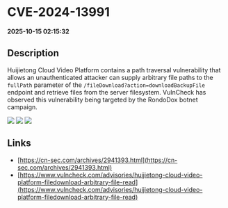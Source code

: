 # CVE-2024-13991

**2025-10-15 02:15:32**

## Description
Huijietong Cloud Video Platform contains a path traversal vulnerability that allows an unauthenticated attacker can supply arbitrary file paths to the `fullPath` parameter of the `/fileDownload?action=downloadBackupFile` endpoint and retrieve files from the server filesystem. VulnCheck has observed this vulnerability being targeted by the RondoDox botnet campaign.

![](https://img.shields.io/static/v1?label=Score&message=8.7&color=red)
![](https://img.shields.io/static/v1?label=Severity&message=HIGH&color=red)
![](https://img.shields.io/static/v1?label=CWE&message=Traversal&color=green)

## Links
- [https://cn-sec.com/archives/2941393.html](https://cn-sec.com/archives/2941393.html)
- [https://www.vulncheck.com/advisories/huijietong-cloud-video-platform-filedownload-arbitrary-file-read](https://www.vulncheck.com/advisories/huijietong-cloud-video-platform-filedownload-arbitrary-file-read)
